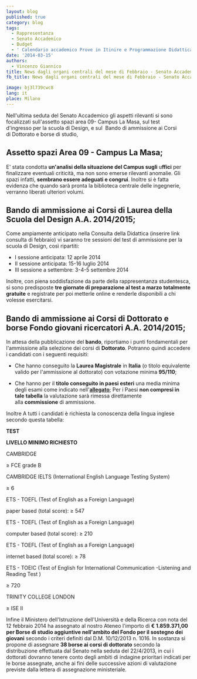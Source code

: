 ```yaml
---
layout: blog
published: true
category: blog
tags:
  - Rappresentanza
  - Senato Accademico
  - Budget
  - ' Calendario accademico Prove in Itinire e Programmazione Didattica'
date: '2014-03-15'
authors:
  - Vincenzo Giannico
title: News dagli organi centrali del mese di Febbraio - Senato Accademico
fb_title: News dagli organi centrali del mese di Febbraio - Senato Accademico

image: bj3l739cwc8
lang: it
place: Milano
---
```


Nell'ultima seduta del Senato Accademico gli aspetti rilevanti si sono focalizzati sull'assetto spazi area 09- Campus La Masa, sul test d'ingresso per la scuola di Design, e sul  Bando di ammissione ai Corsi di Dottorato e borse di studio,

Assetto spazi Area 09 - Campus La Masa;  
-----------------------------------------

E' stata condotta **un'analisi della situazione del Campus sugli** u**ffici** per finalizzare eventuali criticità, ma non sono emerse rilevanti anomalie. Gli spazi infatti, **sembrano essere adeguati e congrui**. Inoltre si è fatta evidenza che quando sarà pronta la biblioteca centrale delle ingegnerie, verranno liberati ulteriori volumi.

Bando di ammissione ai Corsi di Laurea della Scuola del Design A.A. 2014/2015;  
--------------------------------------------------------------------------------

Come ampiamente anticipato nella Consulta della Didattica (inserire link consulta di febbraio) vi saranno tre sessioni del test di ammissione per la scuola di Design, così ripartiti:

*   I sessione anticipata: 12 aprile 2014
*   II sessione anticipata: 15-16 luglio 2014
*   III sessione a settembre: 3-4-5 settembre 2014

Inoltre, con piena soddisfazione da parte della rappresentanza studentesca, si sono predisposte **tre giornate di preparazione al test a marzo** **totalmente gratuite** e registrate per poi metterle online e renderle disponibili a chi volesse esercitarsi.

Bando di ammissione ai Corsi di Dottorato e borse Fondo giovani ricercatori A.A. 2014/2015;
-------------------------------------------------------------------------------------------

In attesa della pubblicazione del **bando**, riportiamo i punti fondamentali per l'ammissione alla selezione dei corsi di **Dottorato**. Potranno quindi accedere i candidati con i seguenti requisiti:

*   Che hanno conseguito la **Laurea Magistrale** in **Italia** (o titolo equivalente valido per l'ammissione al dottorato) con votazione minima **95/110**;

*   Che hanno per il **titolo conseguito in paesi esteri** una media minima degli esami come indicato nell'**[allegato](http://www.svoltastudenti.it/sites/default/files/Medie.pdf)**; Per i Paesi **non compresi in tale** **tabella** la valutazione sarà rimessa direttamente alla **commissione** di ammissione.

Inoltre A tutti i candidati è richiesta la conoscenza della lingua inglese secondo questa tabella:

**TEST**

**LIVELLO MINIMO RICHIESTO**

CAMBRIDGE

≥ FCE grade B

CAMBRIDGE IELTS (International English Language Testing System)

≥ 6

ETS - TOEFL (Test of English as a Foreign Language)

paper based (total score): ≥ 547

ETS - TOEFL (Test of English as a Foreign Language)

computer based (total score): ≥ 210

ETS - TOEFL (Test of English as a Foreign Language)

internet based (total score): ≥ 78

ETS - TOEIC (Test of English for International Communication -Listening and Reading Test )

≥ 720

TRINITY COLLEGE LONDON

≥ ISE II

Infine il Ministero dell'Istruzione dell'Università e della Ricerca con nota del 12 febbraio 2014 ha assegnato al nostro Ateneo l'importo di **€ 1.859.371,00 per Borse di studio aggiuntive nell'ambito del Fondo per il sostegno dei giovani** secondo i criteri definiti dal D.M. 10/12/2013 n. 1016. In sostanza si propone di assegnare **38 borse ai corsi di dottorato** secondo la distribuzione effettuata dal Senato nella seduta del 22/4/2013, in cui i dottorati dovranno tenere conto degli ambiti di indagine prioritari indicati per le borse assegnate, anche ai fini delle successive azioni di valutazione previste dalla lettera di assegnazione ministeriale.
